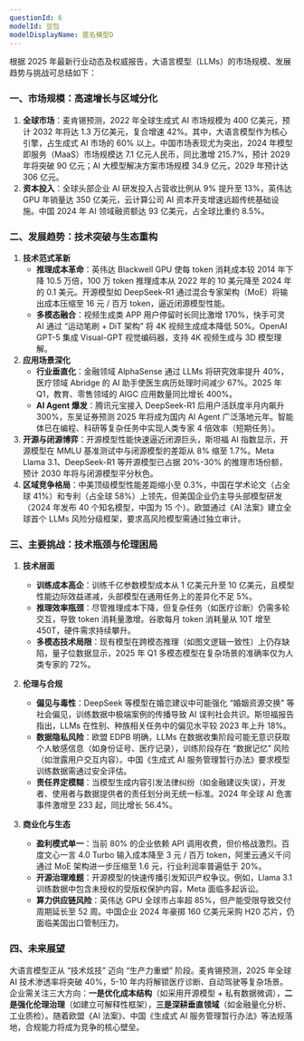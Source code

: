 ```yaml
---
questionId: 6
modelId: 豆包
modelDisplayName: 匿名模型D
---
```

根据 2025 年最新行业动态及权威报告，大语言模型（LLMs）的市场规模、发展趋势与挑战可总结如下：

### 一、市场规模：高速增长与区域分化

1. **全球市场**：麦肯锡预测，2022 年全球生成式 AI 市场规模为 400 亿美元，预计 2032 年将达 1.3 万亿美元，复合增速 42%。其中，大语言模型作为核心引擎，占生成式 AI 市场的 60% 以上。中国市场表现尤为突出，2024 年模型即服务（MaaS）市场规模达 7.1 亿元人民币，同比激增 215.7%，预计 2029 年将突破 90 亿元；AI 大模型解决方案市场规模 34.9 亿元，2029 年预计达 306 亿元。
2. **资本投入**：全球头部企业 AI 研发投入占营收比例从 9% 提升至 13%，英伟达 GPU 年销量达 350 亿美元，云计算公司 AI 资本开支增速远超传统基础设施。中国 2024 年 AI 领域融资额达 93 亿美元，占全球比重约 8.5%。

### 二、发展趋势：技术突破与生态重构

1. **技术范式革新**
    - **推理成本革命**：英伟达 Blackwell GPU 使每 token 消耗成本较 2014 年下降 10.5 万倍，100 万 token 推理成本从 2022 年的 10 美元降至 2024 年的 0.1 美元。开源模型如 DeepSeek-R1 通过混合专家架构（MoE）将输出成本压缩至 16 元 / 百万 token，逼近闭源模型性能。
    - **多模态融合**：视频生成类 APP 用户停留时长同比激增 170%，快手可灵 AI 通过 “运动笔刷 + DiT 架构” 将 4K 视频生成成本降低 50%。OpenAI GPT-5 集成 Visual-GPT 视觉编码器，支持 4K 视频生成与 3D 模型理解。
2. **应用场景深化**
    - **行业垂直化**：金融领域 AlphaSense 通过 LLMs 将研究效率提升 40%，医疗领域 Abridge 的 AI 助手使医生病历处理时间减少 67%。2025 年 Q1，教育、零售领域的 AIGC 应用数量同比增长 400%。
    - **AI Agent 爆发**：腾讯元宝接入 DeepSeek-R1 后用户活跃度半月内飙升 300%，东吴证券预测 2025 年将成为国内 AI Agent 广泛落地元年。智能体已在编程、科研等复杂任务中实现人类专家 4 倍效率（短期任务）。
3. **开源与闭源博弈**：开源模型性能快速逼近闭源巨头，斯坦福 AI 指数显示，开源模型在 MMLU 基准测试中与闭源模型的差距从 8% 缩至 1.7%。Meta Llama 3.1、DeepSeek-R1 等开源模型已占据 20%-30% 的推理市场份额，预计 2030 年将与闭源模型平分秋色。
4. **区域竞争格局**：中美顶级模型性能差距缩小至 0.3%，中国在学术论文（占全球 41%）和专利（占全球 58%）上领先，但美国企业仍主导头部模型研发（2024 年发布 40 个知名模型，中国为 15 个）。欧盟通过《AI 法案》建立全球首个 LLMs 风险分级框架，要求高风险模型需通过独立审计。

### 三、主要挑战：技术瓶颈与伦理困局

1. **技术层面**
    
    - **训练成本高企**：训练千亿参数模型成本从 1 亿美元升至 10 亿美元，且模型性能边际效益递减，头部模型在通用任务上的差异化不足 5%。
    - **推理效率瓶颈**：尽管推理成本下降，但复杂任务（如医疗诊断）仍需多轮交互，导致 token 消耗量激增。谷歌每月 token 消耗量从 10T 增至 450T，硬件需求持续攀升。
    - **多模态技术局限**：现有模型在跨模态推理（如图文逻辑一致性）上仍存缺陷，量子位数据显示，2025 年 Q1 多模态模型在复杂场景的准确率仅为人类专家的 72%。
2. **伦理与合规**
    
    - **偏见与毒性**：DeepSeek 等模型在婚恋建议中可能强化 “婚姻资源交换” 等社会偏见，训练数据中极端案例的传播导致 AI 误判社会共识。斯坦福报告指出，LLMs 在性别、种族相关任务中的偏见水平较 2023 年上升 18%。
    - **数据隐私风险**：欧盟 EDPB 明确，LLMs 在数据收集阶段可能无意识获取个人敏感信息（如身份证号、医疗记录），训练阶段存在 “数据记忆” 风险（如泄露用户交互内容）。中国《生成式 AI 服务管理暂行办法》要求模型训练数据需通过安全评估。
    - **责任界定模糊**：当模型生成内容引发法律纠纷（如金融建议失误），开发者、使用者与数据提供者的责任划分尚无统一标准。2024 年全球 AI 危害事件激增至 233 起，同比增长 56.4%。
3. **商业化与生态**
    
    - **盈利模式单一**：当前 80% 的企业依赖 API 调用收费，但价格战激烈。百度文心一言 4.0 Turbo 输入成本降至 3 元 / 百万 token，阿里云通义千问通过 MoE 架构进一步压缩至 1.6 元，行业利润率普遍低于 20%。
    - **开源治理难题**：开源模型的快速传播引发知识产权争议。例如，Llama 3.1 训练数据中包含未授权的受版权保护内容，Meta 面临多起诉讼。
    - **算力供应链风险**：英伟达 GPU 全球市占率超 85%，但产能受限导致交付周期延长至 52 周。中国企业 2024 年豪掷 160 亿美元采购 H20 芯片，仍面临美国出口管制压力。

### 四、未来展望

大语言模型正从 “技术炫技” 迈向 “生产力重塑” 阶段。麦肯锡预测，2025 年全球 AI 技术渗透率将突破 40%，5-10 年内将解锁医疗诊断、自动驾驶等复杂场景。企业需关注三大方向：**一是优化成本结构**（如采用开源模型 + 私有数据微调），**二是强化伦理治理**（如建立可解释性框架），**三是深耕垂直领域**（如金融量化分析、工业质检）。随着欧盟《AI 法案》、中国《生成式 AI 服务管理暂行办法》等法规落地，合规能力将成为竞争的核心壁垒。